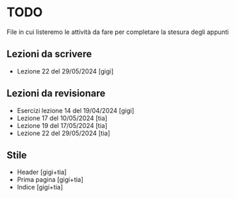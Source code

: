 # TODO

File in cui listeremo le attività da fare per completare la stesura degli appunti

## Lezioni da scrivere

- Lezione 22 del 29/05/2024 [gigi]

## Lezioni da revisionare

- Esercizi lezione 14 del 19/04/2024 [gigi]
- Lezione 17 del 10/05/2024 [tia]
- Lezione 19 del 17/05/2024 [tia]
- Lezione 22 del 29/05/2024 [tia]

## Stile

- Header [gigi+tia]
- Prima pagina [gigi+tia]
- Indice [gigi+tia]

